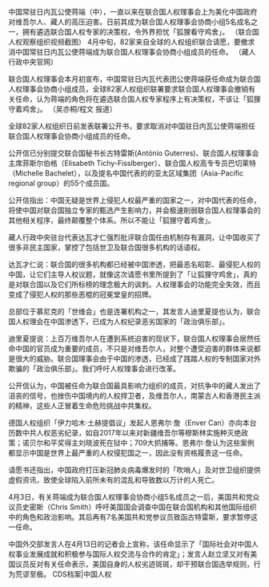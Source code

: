

中国常驻日内瓦公使蒋端（中），一直以来在联合国人权理事会上为美化中国政府对维吾尔人、藏人的高压迫害。日前其成为联合国人权理事会协商小组5名成名之一，拥有遴选联合国人权专家的决策权，令外界担忧「狐狸看守鸡舍」。 （联合国人权观察组织视频截图） 4月中旬，82家来自全球的人权组织联合请愿，要撤求消中国常驻日内瓦公使蒋端成为联合国人权理事会协商小组成员的任命。 （藏人行政中央官网） 

联合国人权理事会本月初宣布，中国常驻日内瓦代表团公使蒋端获任命成为联合国人权理事会协商小组成员，全球82家人权组织联署要求联合国人权理事会撤销有关任命，认为蒋端的角色将在遴选联合国人权专家程序上有决策权，不该让「狐狸守着鸡舍」。 （吴亦桐/程文 报道）

全球82家人权组织日前发表联署公开书，要求取消对中国驻日内瓦公使蒋端担任联合国人权理事会协商小组成员的任命。

公开信已分别提交联合国秘书长古特雷斯(António Guterres)、联合国人权理事会主席菲斯尔伯格（Elisabeth Tichy-Fisslberger）、联合国人权高专专员巴切莱特（Michelle Bachelet），以及提名中国代表的的亚太区域集团（Asia-Pacific regional group）的55个成员国。

公开信指出：中国无疑是世界上侵犯人权最严重的国家之一，对中国代表的任命，将使中国对联合国独立专家的甄选产生影响力，并会极速削弱联合国人权理事会的其他相关程序，最终颠覆整个体系。所以不能让「狐狸守着鸡舍」。

藏人行政中央驻台代表达瓦才仁强烈批评联合国任由机制存有漏洞，让中国收买了很多非民主国家，掌控了包括世卫及联合国很多机构的话语权。

达瓦才仁说：联合国的很多机构都已经被中国渗透，把最恶名昭彰、最侵犯人权的中国，让它们主导人权议题，就像这次请愿书里所提到了「让狐狸守鸡舍」，真的是对联合国以及它们所标榜的理念极大的讽刺。人权理事会的功能完全失效，而且变成了侵犯人权的那些恶棍的冠冕堂皇的招牌。

总部位于慕尼克的「世维会」也是连署机构之一，其发言人迪里夏提也认为，联合国人权理会在中国渗透下，已成为人权纪录恶劣国家的「政治俱乐部」。

迪里夏提说：上百万维吾尔人在遭到系统迫害的现状下，联合国人权理事会居然任命中国的官员成为重要的成员，不只是对维吾尔人，对整个遭受迫害的群体来说都是很大的威胁。联合国理事会由于中国的渗透，已经成了践踏人权的专制国家对外欺骗的「政治俱乐部」。我们呼吁人权理事会进行改革。

公开信认为，中国被任命为联合国最具影响力组织的成员，对抗争中的藏人发出了沮丧的信号，也挫伤中国境内的人权捍卫者，及维吾尔人，南蒙古人和香港民主派的精神，这些人正冒着生命危险挑战中共集权。

德国人权组织「伊力哈木·土赫提倡议」发起人恩弗尔·詹（Enver Can）亦向本台历数中共人权恶劣纪录，如自2017年以来对新疆维吾尔等穆斯林实施种灭绝政策；诺贝尔和平奖得主刘晓波死在狱中；709大抓捕等。恩弗尔·詹认为这些案例都显示中国是世界上最严重的人权侵犯国之一，因此没有资格履责这一任命。

请愿书还指出，中国政府打压新冠肺炎病毒爆发时的「吹哨人」及对世卫组织提供虚假资讯，致使全球陷入前所未有的混乱和导致数以万计的人死亡。

4月3日，有关蒋端成为联合国人权理事会协商小组5名成员之一后，美国共和党众议员史密斯（Chris Smith）呼吁美国国会调查中国在联合国机构和其他国际组织中的角色和政治影响。其后再有7名美国共和党参议员致函古特雷斯，要求暂停这一任命。

中国外交部发言人在4月13日的记者会上宣称，该任命显示了「国际社会对中国人权事业发展成就和积极参与国际人权交流与合作的肯定」；发言人赵立坚又对有美国议员反对有关任命表示，美国自身的人权劣迹斑斑，却干预联合国选举规则，行为荒谬至极。  CDS档案|中国人权


